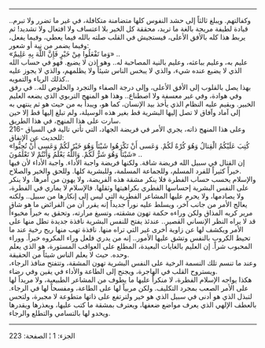 ------------------------------------------------------------------------

وكفالتهم. ويبلغ ثالثاً إلى حشد النفوس كلها متضامنة متكافلة، في غير ما
تضرر ولا تبرم.. قيادة لطيفة مريجة بالغة ما تريد، محققة كل الخير بلا
اعتساف ولا افتعال ولا تشديد! ثم يربط هذا كله بالأفق الأعلى، فيستجيش في
القلب صلته بالله فيما يعطي، وفيما يفعل، وفيما يضمر من نية أو شعور:  
«وَما تَفْعَلُوا مِنْ خَيْرٍ فَإِنَّ اللَّهَ بِهِ عَلِيمٌ» ..  
عليم به، وعليم بباعثه، وعليم بالنية المصاحبة له.. وهو إذن لا يضيع. فهو
في حساب الله الذي لا يضيع عنده شيء، والذي لا يبخس الناس شيئاً ولا يظلمهم،
والذي لا يجوز عليه كذلك الرياء والتمويه..  
بهذا يصل بالقلوب إلى الأفق الأعلى، وإلى درجة الصفاء والتجرد والخلوص
لله.. في رفق وفي هوادة، وفي غير معسفة ولا اصطناع.. وهذا هو المنهج
التربوي الذي يضعه العليم الخبير. ويقيم عليه النظام الذي يأخذ بيد
الإنسان، كما هو، ويبدأ به من حيث هو ثم ينتهي به إلى آماد وآفاق لا تصل
إليها البشرية قط بغير هذه الوسيلة، ولم تبلغ إليها قط إلا حين سارت على
هذا المنهج، في هذا الطريق.  
216- وعلى هذا المنهج ذاته، يجري الأمر في فريضة الجهاد، التي تأتي تالية
في السياق للحديث عن الإنفاق:  
«كُتِبَ عَلَيْكُمُ الْقِتالُ وَهُوَ كُرْهٌ لَكُمْ. وَعَسى أَنْ تَكْرَهُوا شَيْئاً وَهُوَ خَيْرٌ لَكُمْ وَعَسى أَنْ
تُحِبُّوا شَيْئاً وَهُوَ شَرٌّ لَكُمْ. وَاللَّهُ يَعْلَمُ وَأَنْتُمْ لا تَعْلَمُونَ» ..  
إن القتال في سبيل الله فريضة شاقة. ولكنها فريضة واجبة الأداء. واجبة
الأداء لأن فيها خيراً كثيراً للفرد المسلم، وللجماعة المسلمة، وللبشرية
كلها. وللحق والخير والصلاح.  
والإسلام يحسب حساب الفطرة فلا ينكر مشقة هذه الفريضة، ولا يهون من أمرها.
ولا ينكر على النفس البشرية إحساسها الفطري بكراهيتها وثقلها. فالإسلام لا
يماري في الفطرة، ولا يصادمها، ولا يحرم عليها المشاعر الفطرية التي ليس
إلى إنكارها من سبيل.. ولكنه يعالج الأمر من جانب آخر، ويسلط عليه نوراً
جديداً إنه يقرر أن من الفرائض ما هو شاق مرير كريه المذاق ولكن وراءه حكمة
تهون مشقته، وتسيغ مرارته، وتحقق به خيراً مخبوءاً قد لا يراه النظر الإنساني
القصير.. عندئذ يفتح للنفس البشرية نافذة جديدة تطل منها على الأمر ويكشف
لها عن زاوية أخرى غير التي تراه منها. نافذة تهب منها ريح رخية عند ما
تحيط الكروب بالنفس وتشق عليها الأمور.. إنه من يدري فلعل وراء المكروه
خيراً. ووراء المحبوب شراً. إن العليم بالغايات البعيدة، المطلع على العواقب
المستورة، هو الذي يعلم وحده. حيث لا يعلم الناس شيئاً من الحقيقة.  
وعند ما تنسم تلك النسمة الرخية على النفس البشرية تهون المشقة، وتتفتح
منافذ الرجاء، ويستروح القلب في الهاجرة، ويجنح إلى الطاعة والأداء في يقين
وفي رضاء.  
هكذا يواجه الإسلام الفطرة، لا منكراً عليها ما يطوف من المشاعر الطبيعية،
ولا مريداً لها على الأمر الصعب بمجرد التكليف. ولكن مربياً لها على الطاعة،
ومفسحاً لها في الرجاء. لتبذل الذي هو أدنى في سبيل الذي هو خير ولترتفع على
ذاتها متطوعة لا مجبرة، ولتحس بالعطف الإلهي الذي يعرف مواضع ضعفها، ويعترف
بمشقة ما كتب عليها، ويعذرها ويقدرها ويحدو لها بالتسامي والتطلع والرجاء.

------------------------------------------------------------------------

الجزء: 1 ¦ الصفحة: 223
